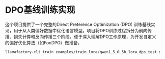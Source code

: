 # DPO基线训练实现

这个项目提供了一个完整的Direct Preference Optimization (DPO) 训练基线实现，用于从人类偏好数据中优化语言模型。项目将DPO训练过程拆分为前向传播、损失计算和反向传播三个阶段，便于深入理解DPO工作原理，为开发自定义的偏好优化算法（如FooDPO）做准备。

```bash
llamafactory-cli train examples/train_lora/qwen1_5_0_5b_lora_dpo_test.yaml
``` 


